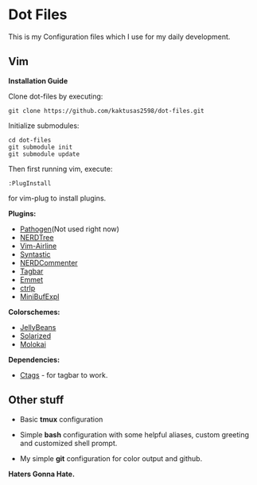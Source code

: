 # Dot Files
 
  This is my Configuration files which I use for my daily development.
 
## Vim
 
**Installation Guide**
  
  Clone dot-files by executing:
  ```
  git clone https://github.com/kaktusas2598/dot-files.git
  ```
  Initialize submodules:
  ```
  cd dot-files
  git submodule init
  git submodule update
  ```
  Then first running vim, execute:
  ```
  :PlugInstall
  ```
  for vim-plug to install plugins.
  
**Plugins:**
  * [Pathogen](https://github.com/tpope/vim-pathogen)(Not used right now)
  * [NERDTree](https://github.com/scrooloose/nerdtree)
  * [Vim-Airline](https://github.com/bling/vim-airline)
  * [Syntastic](https://github.com/scrooloose/syntastic)
  * [NERDCommenter](https://github.com/scrooloose/nerdcommenter)
  * [Tagbar](https://github.com/majutsushi/tagbar)
  * [Emmet](https://github.com/mattn/emmet-vim)
  * [ctrlp](https://github.com/kien/ctrlp.vim)
  * [MiniBufExpl](https://github.com/fholgado/minibufexpl.vim)
 
**Colorschemes:**
  * [JellyBeans](https://github.com/nanotech/jellybeans.vim)
  * [Solarized](https://github.com/altercation/vim-colors-solarized)
  * [Molokai](https://github.com/tomasr/molokai)

**Dependencies:** 
  * [Ctags](http://ctags.sourceforge.net/) - for tagbar to work.
## Other stuff

  * Basic **tmux** configuration
  
  * Simple **bash** configuration with some helpful aliases, custom greeting and customized shell prompt.
 
  * My simple **git** configuration for color output and github.
 
 
 **Haters Gonna Hate.**
